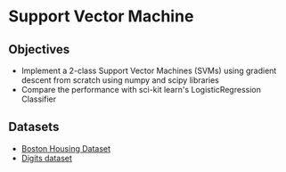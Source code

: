 # Support Vector Machine

## Objectives

- Implement a 2-class Support Vector Machines (SVMs) using gradient descent from scratch using numpy and scipy libraries
- Compare the performance with sci-kit learn's LogisticRegression Classifier

## Datasets
- [Boston Housing Dataset](https://www.cs.toronto.edu/~delve/data/boston/bostonDetail.html)
- [Digits dataset](http://yann.lecun.com/exdb/mnist/)

